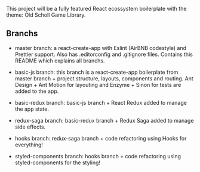 This project will be a fully featured React ecossystem boilerplate with the theme: Old Scholl Game Library.

## Branchs

- master branch: a react-create-app with Eslint (AirBNB codestyle) and Prettier support. Also has .editorconfig and .gitignore files. Contains this README which explains all branchs.

- basic-js branch: this branch is a react-create-app boilerplate from master branch + project structure, layouts, components and routing. Ant Design + Ant Motion for layouting and Enzyme + Sinon for tests are added to the app.

- basic-redux branch: basic-js branch + React Redux added to manage the app state.

- redux-saga branch: basic-redux branch + Redux Saga added to manage side effects.

- hooks branch: redux-saga branch + code refactoring using Hooks for everything!

- styled-components branch: hooks branch + code refactoring using styled-components for the styling!
